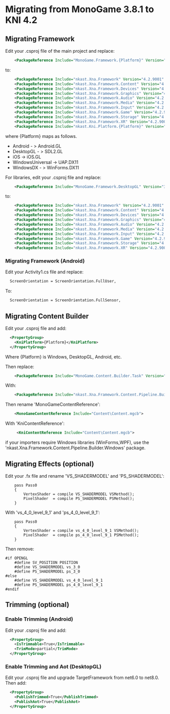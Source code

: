 # Migrating from MonoGame 3.8.1 to KNI 4.2


## Migrating Framework

Edit your .csproj file of the main project and replace:

```xml
    <PackageReference Include="MonoGame.Framework.{Platform}" Version="3.8.1.303" />
```

to:

```xml
    <PackageReference Include="nkast.Xna.Framework" Version="4.2.9001" />
    <PackageReference Include="nkast.Xna.Framework.Content" Version="4.2.9001" />
    <PackageReference Include="nkast.Xna.Framework.Devices" Version="4.2.9001" />
    <PackageReference Include="nkast.Xna.Framework.Graphics" Version="4.2.9001" />
    <PackageReference Include="nkast.Xna.Framework.Audio" Version="4.2.9001" />
    <PackageReference Include="nkast.Xna.Framework.Media" Version="4.2.9001" />
    <PackageReference Include="nkast.Xna.Framework.Input" Version="4.2.9001" />
    <PackageReference Include="nkast.Xna.Framework.Game" Version="4.2.9001" />
    <PackageReference Include="nkast.Xna.Framework.Storage" Version="4.2.9001" />
    <PackageReference Include="nkast.Xna.Framework.XR" Version="4.2.9001" />
    <PackageReference Include="nkast.Kni.Platform.{Platform}" Version="4.2.9001" />
```

where {Platform} maps as follows.
 - Android - > Android.GL
 - DesktopGL - > SDL2.GL 
 - iOS -> iOS.GL
 - WindowsUniversal -> UAP.DX11
 - WindowsDX - > WinForms.DX11

For libraries, edit your .csproj file and replace:

```xml
    <PackageReference Include="MonoGame.Framework.DesktopGL" Version="3.8.1.303" PrivateAssets="All" />
```

to:

```xml
    <PackageReference Include="nkast.Xna.Framework" Version="4.2.9001" />
    <PackageReference Include="nkast.Xna.Framework.Content" Version="4.2.9001" />
    <PackageReference Include="nkast.Xna.Framework.Devices" Version="4.2.9001" />
    <PackageReference Include="nkast.Xna.Framework.Graphics" Version="4.2.9001" />
    <PackageReference Include="nkast.Xna.Framework.Audio" Version="4.2.9001" />
    <PackageReference Include="nkast.Xna.Framework.Media" Version="4.2.9001" />
    <PackageReference Include="nkast.Xna.Framework.Input" Version="4.2.9001" />
    <PackageReference Include="nkast.Xna.Framework.Game" Version="4.2.9001" />
    <PackageReference Include="nkast.Xna.Framework.Storage" Version="4.2.9001" />
    <PackageReference Include="nkast.Xna.Framework.XR" Version="4.2.9001" />
```

### Migrating Framework (Android)

Edit your Activity1.cs file and replace:

```xml
  ScreenOrientation = ScreenOrientation.FullUser,
```

To:

```xml
  ScreenOrientation = ScreenOrientation.FullSensor,
```


## Migrating Content Builder

Edit your .csproj file and add:

```xml
  <PropertyGroup>
    <KniPlatform>{Platform}</KniPlatform>
  </PropertyGroup>
```

Where {Platform} is Windows, DesktopGL, Android, etc.

Then replace:

```xml
    <PackageReference Include="MonoGame.Content.Builder.Task" Version="3.8.1.303" />
```

With:

```xml
    <PackageReference Include="nkast.Xna.Framework.Content.Pipeline.Builder" Version="4.2.9001" />
```

Then rename 'MonoGameContentReference':

```xml
    <MonoGameContentReference Include="Content\Content.mgcb">
```

With 'KniContentReference':

```xml
     <KniContentReference Include="Content\Content.mgcb">
```



if your importers require Windows libraries (WinForms,WPF), use the 'nkast.Xna.Framework.Content.Pipeline.Builder.Windows' package.


## Migrating Effects (optional)

Edit your .fx file and rename 'VS_SHADERMODEL' and 'PS_SHADERMODEL':

```
    pass Pass0
	{   
		VertexShader = compile VS_SHADERMODEL VSMethod();
		PixelShader  = compile PS_SHADERMODEL PSMethod();
	}
```

With 'vs_4_0_level_9_1' and 'ps_4_0_level_9_1':

``` 
    pass Pass0
	{   
		VertexShader = compile vs_4_0_level_9_1 VSMethod();
		PixelShader  = compile ps_4_0_level_9_1 PSMethod();
	}
```

Then remove:

```
#if OPENGL
	#define SV_POSITION POSITION
	#define VS_SHADERMODEL vs_3_0
	#define PS_SHADERMODEL ps_3_0
#else
	#define VS_SHADERMODEL vs_4_0_level_9_1
	#define PS_SHADERMODEL ps_4_0_level_9_1
#endif
```


## Trimming (optional)

### Enable Trimming (Android)

Edit your .csproj file and add:

```xml
  <PropertyGroup>
    <IsTrimmable>True</IsTrimmable>
	<TrimMode>partial</TrimMode>	
  </PropertyGroup>
```

### Enable Trimming and Aot (DesktopGL)

Edit your .csproj file and upgrade TargetFramework from net6.0 to net8.0.
Then add:

```xml
  <PropertyGroup>
    <PublishTrimmed>True</PublishTrimmed>
    <PublishAot>True</PublishAot>	
  </PropertyGroup>
```
